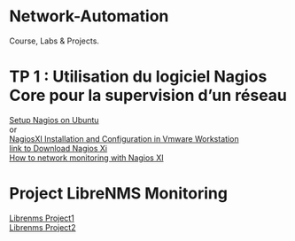 # Network-Automation
Course, Labs & Projects.

# TP 1 : Utilisation du logiciel Nagios Core pour la supervision d’un réseau
[Setup Nagios on Ubuntu](https://www.tutorialspoint.com/nagios/index.htm) </br>
or </br>
[NagiosXI Installation and Configuration in Vmware Workstation](https://www.youtube.com/watch?v=R2Hi8M52dsk)</br>
[link to Download Nagios Xi](https://www.nagios.com/downloads/nagios-xi/vmware/) </br>
[How to network monitoring with Nagios XI](https://www.youtube.com/watch?v=Otw4BFKV1po)


# Project LibreNMS Monitoring
  [Librenms Project1](https://github.com/arharif/Network-Automation/tree/main/Project%20LibreNMS%20Monitoring/Librenms%20Project1)</br>
  [Librenms Project2](https://github.com/arharif/Network-Automation/tree/main/Project%20LibreNMS%20Monitoring/Librenms%20Project2)
